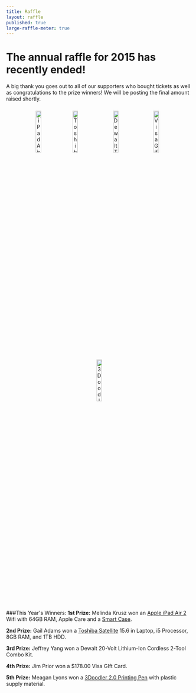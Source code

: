 ```yaml
---
title: Raffle
layout: raffle
published: true
large-raffle-meter: true
---
```



# **The annual raffle for 2015 has recently ended!**

A big thank you goes out to all of our supporters who bought tickets as well as congratulations to the prize winners!
We will be posting the final amount raised shortly.

<link rel="stylesheet" type="text/css" href="{{ site.url }}/assets/css/raffle-pictures.css">
<div id="raffle-pictures" align="center">
	<img id="raffle-ipad" alt="iPad Air 2" style="width: 17%;" src="{{ site.url }}/assets/img/raffle/ipad-air.png">
	<img alt="Toshiba Laptop" style="width: 17%; padding: 10px;" src="{{ site.url }}/assets/img/raffle/laptop.png">
	<img alt="Dewalt Tool Kit" style="width: 17%; padding: 10px;" src="{{ site.url }}/assets/img/raffle/tool-kit.png">
	<img alt="Visa Gift Card" style="width: 17%; padding: 10px;" src="{{ site.url }}/assets/img/raffle/visa-card.png">
	<img id="raffle-3doodler" alt="3Doodler 2.0 Printing Pen" style="width: 17%;" src="{{ site.url }}/assets/img/raffle/3doodler-pen.png">
</div>


###This Year's Winners:
__1st Prize:__ Melinda Krusz won an [Apple iPad Air 2](http://www.apple.com/ipad-air-2) Wifi with 64GB RAM, Apple Care and a [Smart Case](http://www.apple.com/shop/product/MGTT2ZM/A/ipad-air-2-smart-case-midnight-blue).

__2nd Prize:__ Gail Adams won a [Toshiba Satellite](http://us.toshiba.com/computers/laptops/satellite) 15.6 in Laptop, i5 Processor, 8GB RAM, and 1TB HDD.

__3rd Prize:__ Jeffrey Yang won a Dewalt 20-Volt Lithium-Ion Cordless 2-Tool Combo Kit.

__4th Prize:__ Jim Prior won a $178.00 Visa GIft Card.

__5th Prize:__ Meagan Lyons won a [3Doodler 2.0 Printing Pen](https://www.kickstarter.com/projects/1351910088/3doodler-20-the-worlds-first-3d-printing-pen-reinv) with plastic supply material.
